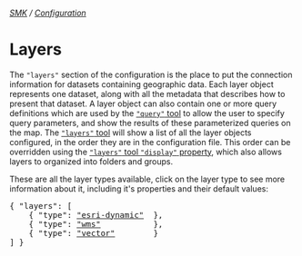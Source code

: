 ###### [SMK](../..) / [Configuration](..)

# Layers

The `"layers"` section of the configuration is the place to put the connection information for datasets containing geographic data.
Each layer object represents one dataset, along with all the metadata that describes how to present that dataset.
A layer object can also contain one or more query definitions which are used by the [`"query"` tool](../tools/query-tool) to allow the user to specify query parameters, and show the results of these parameterized queries on the map.
The [`"layers"` tool](../tools/layers-tool) will show a list of all the layer objects configured, in the order they are in the configuration file.
This order can be overridden using the [`"layers"` tool `"display"` property](../tools/layers-tool#display-property), which also allows layers to organized into folders and groups.

These are all the layer types available, click on the layer type to see more information about it, including it's properties and their default values:

<pre>
{ "layers": [
    { "type": <a href="esri-dynamic-layer" >"esri-dynamic"</a>  },
    { "type": <a href="wms-layer"          >"wms"</a>           },
    { "type": <a href="vector-layer"       >"vector"</a>        }
] }
</pre>
